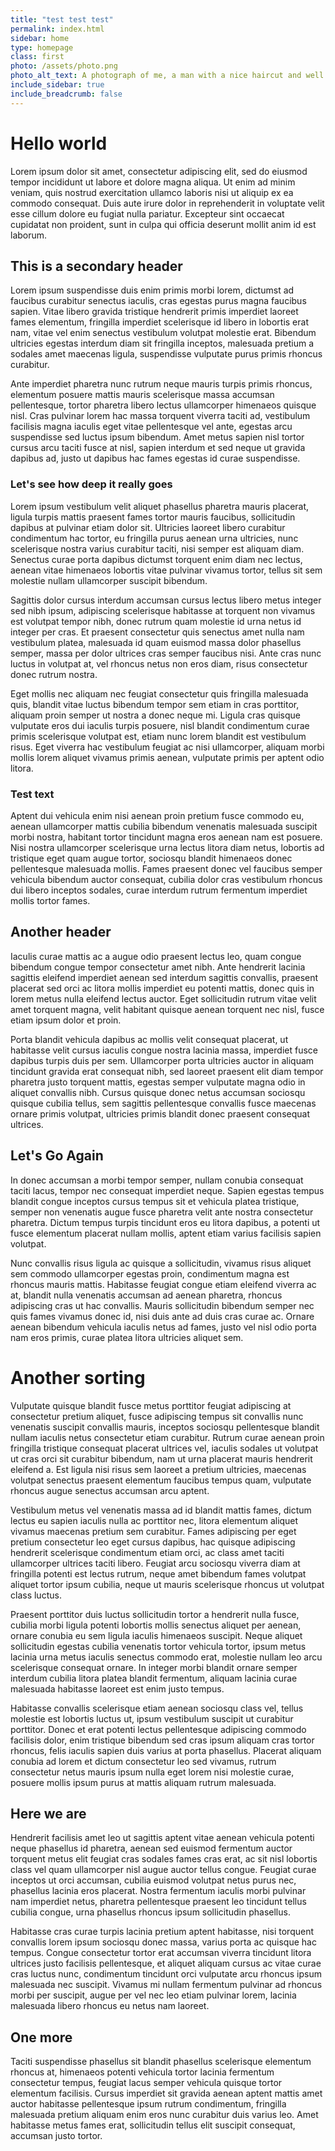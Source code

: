 ```yaml
---
title: "test test test"
permalink: index.html
sidebar: home
type: homepage
class: first
photo: /assets/photo.png
photo_alt_text: A photograph of me, a man with a nice haircut and well trimmed facial hair, trendy glasses, a black sweater and a fashionable beige coat.
include_sidebar: true
include_breadcrumb: false
---
```


# Hello world

Lorem ipsum dolor sit amet, consectetur adipiscing elit, sed do eiusmod tempor incididunt ut labore et dolore magna aliqua. Ut enim ad minim veniam, quis nostrud exercitation ullamco laboris nisi ut aliquip ex ea commodo consequat. Duis aute irure dolor in reprehenderit in voluptate velit esse cillum dolore eu fugiat nulla pariatur. Excepteur sint occaecat cupidatat non proident, sunt in culpa qui officia deserunt mollit anim id est laborum.

## This is a secondary header

Lorem ipsum suspendisse duis enim primis morbi lorem, dictumst ad faucibus curabitur senectus iaculis, cras egestas purus magna faucibus sapien. Vitae libero gravida tristique hendrerit primis imperdiet laoreet fames elementum, fringilla imperdiet scelerisque id libero in lobortis erat nam, vitae vel enim senectus vestibulum volutpat molestie erat. Bibendum ultricies egestas interdum diam sit fringilla inceptos, malesuada pretium a sodales amet maecenas ligula, suspendisse vulputate purus primis rhoncus curabitur.

Ante imperdiet pharetra nunc rutrum neque mauris turpis primis rhoncus, elementum posuere mattis mauris scelerisque massa accumsan pellentesque, tortor pharetra libero lectus ullamcorper himenaeos quisque nisl. Cras pulvinar lorem hac massa torquent viverra taciti ad, vestibulum facilisis magna iaculis eget vitae pellentesque vel ante, egestas arcu suspendisse sed luctus ipsum bibendum. Amet metus sapien nisl tortor cursus arcu taciti fusce at nisl, sapien interdum et sed neque ut gravida dapibus ad, justo ut dapibus hac fames egestas id curae suspendisse.

### Let's see how deep it really goes

Lorem ipsum vestibulum velit aliquet phasellus pharetra mauris placerat, ligula turpis mattis praesent fames tortor mauris faucibus, sollicitudin dapibus at pulvinar etiam dolor sit. Ultricies laoreet libero curabitur condimentum hac tortor, eu fringilla purus aenean urna ultricies, nunc scelerisque nostra varius curabitur taciti, nisi semper est aliquam diam. Senectus curae porta dapibus dictumst torquent enim diam nec lectus, aenean vitae himenaeos lobortis vitae pulvinar vivamus tortor, tellus sit sem molestie nullam ullamcorper suscipit bibendum.

Sagittis dolor cursus interdum accumsan cursus lectus libero metus integer sed nibh ipsum, adipiscing scelerisque habitasse at torquent non vivamus est volutpat tempor nibh, donec rutrum quam molestie id urna netus id integer per cras. Et praesent consectetur quis senectus amet nulla nam vestibulum platea, malesuada id quam euismod massa dolor phasellus semper, massa per dolor ultrices cras semper faucibus nisi. Ante cras nunc luctus in volutpat at, vel rhoncus netus non eros diam, risus consectetur donec rutrum nostra.

Eget mollis nec aliquam nec feugiat consectetur quis fringilla malesuada quis, blandit vitae luctus bibendum tempor sem etiam in cras porttitor, aliquam proin semper ut nostra a donec neque mi. Ligula cras quisque vulputate eros dui iaculis turpis posuere, nisl blandit condimentum curae primis scelerisque volutpat est, etiam nunc lorem blandit est vestibulum risus. Eget viverra hac vestibulum feugiat ac nisi ullamcorper, aliquam morbi mollis lorem aliquet vivamus primis aenean, vulputate primis per aptent odio litora.

### Test text

Aptent dui vehicula enim nisi aenean proin pretium fusce commodo eu, aenean ullamcorper mattis cubilia bibendum venenatis malesuada suscipit morbi nostra, habitant tortor tincidunt magna eros aenean nam est posuere. Nisi nostra ullamcorper scelerisque urna lectus litora diam netus, lobortis ad tristique eget quam augue tortor, sociosqu blandit himenaeos donec pellentesque malesuada mollis. Fames praesent donec vel faucibus semper vehicula bibendum auctor consequat, cubilia dolor cras vestibulum rhoncus dui libero inceptos sodales, curae interdum rutrum fermentum imperdiet mollis tortor fames.

## Another header

Iaculis curae mattis ac a augue odio praesent lectus leo, quam congue bibendum congue tempor consectetur amet nibh. Ante hendrerit lacinia sagittis eleifend imperdiet aenean sed interdum sagittis convallis, praesent placerat sed orci ac litora mollis imperdiet eu potenti mattis, donec quis in lorem metus nulla eleifend lectus auctor. Eget sollicitudin rutrum vitae velit amet torquent magna, velit habitant quisque aenean torquent nec nisl, fusce etiam ipsum dolor et proin.

Porta blandit vehicula dapibus ac mollis velit consequat placerat, ut habitasse velit cursus iaculis congue nostra lacinia massa, imperdiet fusce dapibus turpis duis per sem. Ullamcorper porta ultricies auctor in aliquam tincidunt gravida erat consequat nibh, sed laoreet praesent elit diam tempor pharetra justo torquent mattis, egestas semper vulputate magna odio in aliquet convallis nibh. Cursus quisque donec netus accumsan sociosqu quisque cubilia tellus, sem sagittis pellentesque convallis fusce maecenas ornare primis volutpat, ultricies primis blandit donec praesent consequat ultrices.

## Let's Go Again

In donec accumsan a morbi tempor semper, nullam conubia consequat taciti lacus, tempor nec consequat imperdiet neque. Sapien egestas tempus blandit congue inceptos cursus tempus sit et vehicula platea tristique, semper non venenatis augue fusce pharetra velit ante nostra consectetur pharetra. Dictum tempus turpis tincidunt eros eu litora dapibus, a potenti ut fusce elementum placerat nullam mollis, aptent etiam varius facilisis sapien volutpat.

Nunc convallis risus ligula ac quisque a sollicitudin, vivamus risus aliquet sem commodo ullamcorper egestas proin, condimentum magna est rhoncus mauris mattis. Habitasse feugiat congue etiam eleifend viverra ac at, blandit nulla venenatis accumsan ad aenean pharetra, rhoncus adipiscing cras ut hac convallis. Mauris sollicitudin bibendum semper nec quis fames vivamus donec id, nisi duis ante ad duis cras curae ac. Ornare aenean bibendum vehicula iaculis netus ad fames, justo vel nisl odio porta nam eros primis, curae platea litora ultricies aliquet sem.

# Another sorting

Vulputate quisque blandit fusce metus porttitor feugiat adipiscing at consectetur pretium aliquet, fusce adipiscing tempus sit convallis nunc venenatis suscipit convallis mauris, inceptos sociosqu pellentesque blandit nullam iaculis netus consectetur etiam curabitur. Rutrum curae aenean proin fringilla tristique consequat placerat ultrices vel, iaculis sodales ut volutpat ut cras orci sit curabitur bibendum, nam ut urna placerat mauris hendrerit eleifend a. Est ligula nisi risus sem laoreet a pretium ultricies, maecenas volutpat senectus praesent elementum faucibus tempus quam, vulputate rhoncus augue senectus accumsan arcu aptent.

Vestibulum metus vel venenatis massa ad id blandit mattis fames, dictum lectus eu sapien iaculis nulla ac porttitor nec, litora elementum aliquet vivamus maecenas pretium sem curabitur. Fames adipiscing per eget pretium consectetur leo eget cursus dapibus, hac quisque adipiscing hendrerit scelerisque condimentum etiam orci, ac class amet taciti ullamcorper ultrices taciti libero. Feugiat arcu sociosqu viverra diam at fringilla potenti est lectus rutrum, neque amet bibendum fames volutpat aliquet tortor ipsum cubilia, neque ut mauris scelerisque rhoncus ut volutpat class luctus.

Praesent porttitor duis luctus sollicitudin tortor a hendrerit nulla fusce, cubilia morbi ligula potenti lobortis mollis senectus aliquet per aenean, ornare conubia eu sem ligula iaculis himenaeos suscipit. Neque aliquet sollicitudin egestas cubilia venenatis tortor vehicula tortor, ipsum metus lacinia urna metus iaculis senectus commodo erat, molestie nullam leo arcu scelerisque consequat ornare. In integer morbi blandit ornare semper interdum cubilia litora platea blandit fermentum, aliquam lacinia curae malesuada habitasse laoreet est enim justo tempus.

Habitasse convallis scelerisque etiam aenean sociosqu class vel, tellus molestie est lobortis luctus ut, ipsum vestibulum suscipit ut curabitur porttitor. Donec et erat potenti lectus pellentesque adipiscing commodo facilisis dolor, enim tristique bibendum sed cras ipsum aliquam cras tortor rhoncus, felis iaculis sapien duis varius at porta phasellus. Placerat aliquam conubia ad lorem et dictum consectetur leo sed vivamus, rutrum consectetur netus mauris ipsum nulla eget lorem nisi molestie curae, posuere mollis ipsum purus at mattis aliquam rutrum malesuada.

## Here we are

Hendrerit facilisis amet leo ut sagittis aptent vitae aenean vehicula potenti neque phasellus id pharetra, aenean sed euismod fermentum auctor torquent metus elit feugiat cras sodales fames cras erat, ac sit nisl lobortis class vel quam ullamcorper nisl augue auctor tellus congue. Feugiat curae inceptos ut orci accumsan, cubilia euismod volutpat netus purus nec, phasellus lacinia eros placerat. Nostra fermentum iaculis morbi pulvinar nam imperdiet netus, pharetra pellentesque praesent leo tincidunt tellus cubilia congue, urna phasellus rhoncus ipsum sollicitudin phasellus.

Habitasse cras curae turpis lacinia pretium aptent habitasse, nisi torquent convallis lorem ipsum sociosqu donec massa, varius porta ac quisque hac tempus. Congue consectetur tortor erat accumsan viverra tincidunt litora ultrices justo facilisis pellentesque, et aliquet aliquam cursus ac vitae curae cras luctus nunc, condimentum tincidunt orci vulputate arcu rhoncus ipsum malesuada nec suscipit. Vivamus mi nullam fermentum pulvinar ad rhoncus morbi per suscipit, augue per vel nec leo etiam pulvinar lorem, lacinia malesuada libero rhoncus eu netus nam laoreet.

## One more

Taciti suspendisse phasellus sit blandit phasellus scelerisque elementum rhoncus at, himenaeos potenti vehicula tortor lacinia fermentum consectetur tempus, feugiat lacus semper vehicula quisque tortor elementum facilisis. Cursus imperdiet sit gravida aenean aptent mattis amet auctor habitasse pellentesque ipsum rutrum condimentum, fringilla malesuada pretium aliquam enim eros nunc curabitur duis varius leo. Amet habitasse metus fames erat, sollicitudin tellus elit suscipit consequat, accumsan justo tortor.
